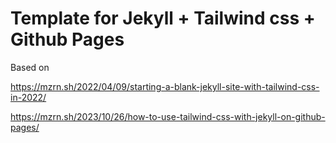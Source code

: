 # Template for Jekyll + Tailwind css + Github Pages

Based on 

https://mzrn.sh/2022/04/09/starting-a-blank-jekyll-site-with-tailwind-css-in-2022/

https://mzrn.sh/2023/10/26/how-to-use-tailwind-css-with-jekyll-on-github-pages/